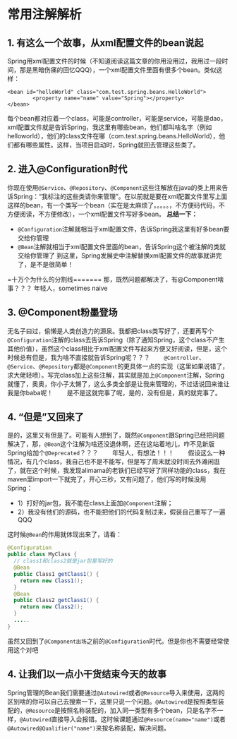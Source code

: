 # 常用注解解析

## 1. 有这么一个故事，从xml配置文件的bean说起

Spring用xml配置文件的时候（不知道阅读这篇文章的你用没用过，我用过一段时间，那是黑暗伤痛的回忆QQQ），一个xml配置文件里面有很多个bean。类似这样：

```
<bean id="helloWorld" class="com.test.spring.beans.HelloWorld">
        <property name="name" value="Spring"></property>
</bean>
```

每个bean都对应着一个class，可能是controller，可能是service，可能是dao，xml配置文件就是告诉Spring，我这里有哪些bean，他们都叫啥名字（例如helloworld），他们的class文件在哪（com.test.spring.beans.HelloWorld），他们都有哪些属性。这样，当项目启动时，Spring就回去管理这些类了。

## 2. 进入@Configuration时代

你现在使用`@Service`、`@Repository`、`@Component`这些注解放在java的类上用来告诉Spring：“我标注的这些类请你来管理”。在以前就是要在xml配置文件里写上面这样的bean，有一个类写一个bean（实在是太麻烦了。。。。。，不方便码代码，不方便阅读，不方便修改），一个xml配置文件写好多bean。
**总结一下：**

- `@Configuration`注解就相当于xml配置文件，告诉Spring我这里有好多bean要交给你管理
- `@Bean`注解就相当于xml配置文件里面的bean，告诉Spring这个被注解的类就交给你管理了
到这里，Spring发展史中注解替换xml配置文件的故事就讲完了，是不是很简单！

=十万个为什么的分割线=======
那，既然问题都解决了，有@Component啥事？？？
年轻人，sometimes naive

## 3. @Component粉墨登场

无名子曰过，偷懒是人类创造力的源泉。我都把class类写好了，还要再写个`@Configuration`注解的class去告诉Spring（除了通知Spring，这个class不产生其他价值），虽然这个class相比于xml配置文件写起来方便又好阅读，但是，这个时候总有但是，我为啥不直接就告诉Spring呢？？？
  `@Controller`、`@Service`、`@Repository`都是`@Component`的更具体一点的实现（这里如果说错了，求大佬轻喷）。写完class加上这些注解，其实就是加上`@Component`注解，Spring就懂了，奥奥，你小子太懒了，这么多类全部是让我来管理的，不过话说回来谁让我是你baba呢！
  是不是这就完事了呢，是的，没有但是，真的就完事了。

## 4. “但是”又回来了

是的，这里又有但是了。可能有人想到了，既然`@Component`跟Spring已经把问题解决了，那，`@Bean`这个注解为啥还没退休啊，还在这站着地儿，咋不见新版Spring给加个`@Deprecated`？？？
  年轻人，有想法！！！
  假设这么一种情况，有几个class，我自己也不是不能写，但是写了周末就没时间去外滩闲逛了，就在这个时候，我发现alimama的老铁们已经写好了同样功能的class，我在maven里import一下就完了，开心三秒，又有问题了，他们写的时候没用Spring：

- 1）打好的jar包，我不能在class上面加`@Component`注解；
- 2）我没有他们的源码，也不能把他们的代码复制过来，假装自己重写了一遍QQQ

这时候`@Bean`的作用就体现出来了，请看：

```java
@Configuration
public class MyClass {
  // class1和class2就是jar包里写好的
  @Bean
  public Class1 getClass1() {
    return new Class1();
  }
  @Bean
  public Class2 getClass1() {
    return new Class2();
  }
  .....
}
```

虽然又回到了`@Component出场`之前的`@Configuration`时代。但是你也不需要经常使用这个对吧

## 4. 让我们以一点小干货结束今天的故事

Spring管理的Bean我们需要通过`@Autowired`或者`@Resource`导入来使用，这两的区别啥的你可以自己去搜索一下，这里只说一个问题。`@Autowired`是按照类型装配的，`@Resource`是按照名称装配的，加入同一类型有多个bean，只是名字不一样，`@Autowired`直接导入会报错。这时候课题通过`@Resource(name="name")`或者`@Autowired@Qualifier("name")`来按名称装配，解决问题。

